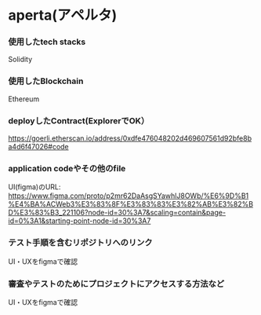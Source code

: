 # aperta(アペルタ)

### 使用したtech stacks
Solidity<br>

### 使用したBlockchain
Ethereum<br>

### deployしたContract(ExplorerでOK）
<https://goerli.etherscan.io/address/0xdfe476048202d469607561d92bfe8ba4d6f47026#code><br>

### application codeやその他のfile
UI(figma)のURL:
<https://www.figma.com/proto/p2mr62DaAsgSYawhlJ8OWb/%E6%9D%B1%E4%BA%ACWeb3%E3%83%8F%E3%83%83%E3%82%AB%E3%82%BD%E3%83%B3_221106?node-id=30%3A7&scaling=contain&page-id=0%3A1&starting-point-node-id=30%3A7> <br>

### テスト手順を含むリポジトリへのリンク
UI・UXをfigmaで確認<br>

### 審査やテストのためにプロジェクトにアクセスする方法など
UI・UXをfigmaで確認<br>
